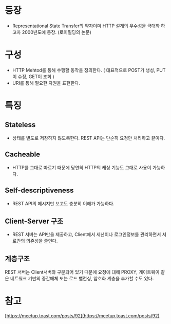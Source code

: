 # 등장
- Representational State Transfer의 약자이며 HTTP 설계의 우수성을 극대화 하고자 2000년도에 등장. (로이필딩의 논문)

# 구성
- HTTP Mehtod를 통해 수행할 동작을 정의한다. ( 대표적으로 POST가 생성, PUT이 수정, GET이 조회 )
- URI를 통해 필요한 자원을 표현한다.

# 특징
## Stateless
- 상태를 별도로 저장하지 않도록한다. REST API는 단순히 요청만 처리하고 끝이다.

## Cacheable
- HTTP를 그대로 따르기 때문에 당연히 HTTP의 캐싱 기능도 그대로 사용이 가능하다.

## Self-descriptiveness 
- REST API의 메시지만 보고도 충분히 이해가 가능하다.

## Client-Server 구조
- REST 서버는 API만을 제공하고, Client에서 세션이나 로그인정보를 관리하면서 서로간의 의존성을 줄인다. 

## 계층구조
REST 서버는 Client서버와 구분되어 있기 때문에 요청에 대해 PROXY, 게이트웨이 같은 네트워크 기반의 중간매체 또는 로드 밸런싱, 암호화 계층을 추가할 수도 있다.


# 참고
[https://meetup.toast.com/posts/92](https://meetup.toast.com/posts/92)
